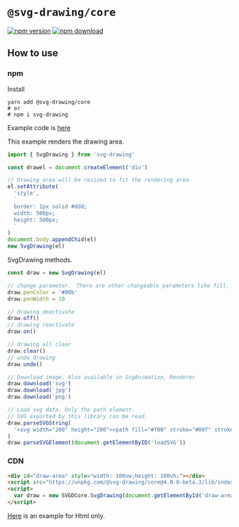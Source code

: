 # `@svg-drawing/core`

[![npm version](https://img.shields.io/npm/v/@svg-drawing/core/latest.svg)](https://www.npmjs.com/package/@svg-drawing/core) [![npm download](https://img.shields.io/npm/dm/@svg-drawing/core.svg)](https://www.npmjs.com/package/@svg-drawing/core)

## How to use

### npm

Install

```shell
yarn add @svg-drawing/core
# or
# npm i svg-drawing
```

Example code is [here](src/example/)

This example renders the drawing area.

```javascript
import { SvgDrawing } from 'svg-drawing'

const drawel = document.createElement('div')

// Drawing area will be resized to fit the rendering area
el.setAttribute(
  'style',
  `
  border: 1px solid #ddd;
  width: 500px;
  height: 500px;
  `
)
document.body.appendChid(el)
new SvgDrawing(el)
```

SvgDrawing methods.

```javascript
const draw = new SvgDrawing(el)

// change parameter.　There are other changeable parameters like fill, close, curve, etc.
draw.penColor = '#00b'
draw.penWidth = 10

// drawing deactivate
draw.off()
// drawing reactivate
draw.on()

// drawing all clear
draw.clear()
// undo drawing
draw.undo()

// Download image. Also available in SvgAnimation, Renderer
draw.download('svg')
draw.download('jpg')
draw.download('png')

// Load svg data. Only the path element.
// SVG exported by this library can be read.
draw.parseSVGString(
  '<svg width="200" height="200"><path fill="#f00" stroke="#00f" stroke-width="4" d="M 1 1 L 2 2 C 3 3 5 3 7 3 Z"></path></svg>'
)
draw.parseSVGElement(document.getElementByID('loadSVG'))
```

### CDN

```html
<div id="draw-area" style="width: 100vw;height: 100vh;"></div>
<script src="https://unpkg.com/@svg-drawing/core@4.0.0-beta.3/lib/index.umd.js"></script>
<script>
  var draw = new SVGDCore.SvgDrawing(document.getElementById('draw-area'))
</script>
```

[Here](/example/demo/) is an example for Html only.
